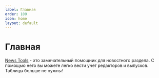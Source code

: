 ```yaml
---
label: Главная
order: 100
icon: home
layout: default
---
```

# Главная

[News Tools](https://news-tools.ru) - это замечательный помощник для новостного раздела. С помощью него вы можете легко вести учет редакторов и выпусков. Таблицы больше не нужны!
